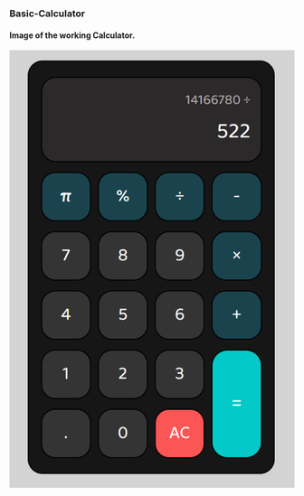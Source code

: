 ### Basic-Calculator

#### Image of the working Calculator.
![alt text](https://github.com/debanjan-2002/Basic-Calculator/blob/master/image.PNG?raw=true)

